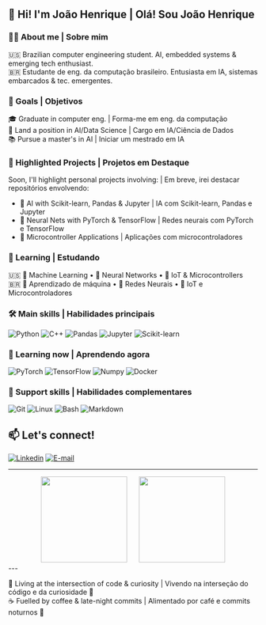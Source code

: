 ## 👋 Hi! I'm João Henrique | Olá! Sou João Henrique

### 👨‍💻 About me | Sobre mim
🇺🇸 Brazilian computer engineering student. AI, embedded systems & emerging tech enthusiast.  
🇧🇷 Estudante de eng. da computação brasileiro. Entusiasta em IA, sistemas embarcados & tec. emergentes.

### 🎯 Goals | Objetivos
🎓 Graduate in computer eng. | Forma-me em eng. da computação<br>
💼 Land a position in AI/Data Science | Cargo em IA/Ciência de Dados<br>
📚 Pursue a master's in AI | Iniciar um mestrado em IA

### 🚧 Highlighted Projects | Projetos em Destaque
Soon, I'll highlight personal projects involving: | Em breve, irei destacar repositórios envolvendo:
- 🔎 AI with Scikit-learn, Pandas & Jupyter | IA com Scikit-learn, Pandas e Jupyter
- 🧠 Neural Nets with PyTorch & TensorFlow | Redes neurais com PyTorch e TensorFlow 
- 🔌 Microcontroller Applications | Aplicações com microcontroladores

### 🌱 Learning | Estudando
🇺🇸 🤖 Machine Learning • 🧠 Neural Networks • 🔌 IoT & Microcontrollers  
🇧🇷 🤖 Aprendizado de máquina • 🧠 Redes Neurais • 🔌 IoT e Microcontroladores
  
### 🛠️ Main skills | Habilidades principais
![Python](https://img.shields.io/badge/Python-3776AB.svg?style=for-the-badge&logo=Python&logoColor=white)
![C++](https://img.shields.io/badge/C++-00599C.svg?style=for-the-badge&logo=C++&logoColor=white)
![Pandas](https://img.shields.io/badge/pandas-150458.svg?style=for-the-badge&logo=pandas&logoColor=white)
![Jupyter](https://img.shields.io/badge/Jupyter-F37626.svg?style=for-the-badge&logo=Jupyter&logoColor=white)
![Scikit-learn](https://img.shields.io/badge/Scikit--learn-F7931E.svg?style=for-the-badge&logo=scikit-learn&logoColor=white)


### 🔭 Learning now | Aprendendo agora

![PyTorch](https://img.shields.io/badge/PyTorch-EE4C2C.svg?style=for-the-badge&logo=PyTorch&logoColor=white)
![TensorFlow](https://img.shields.io/badge/TensorFlow-FF6F00.svg?style=for-the-badge&logo=TensorFlow&logoColor=white)
![Numpy](https://img.shields.io/badge/NumPy-013243.svg?style=for-the-badge&logo=NumPy&logoColor=white)
![Docker](https://img.shields.io/badge/Docker-2496ED.svg?style=for-the-badge&logo=Docker&logoColor=white)

### 🧰 Support skills | Habilidades complementares

![Git](https://img.shields.io/badge/Git-F05032.svg?style=for-the-badge&logo=Git&logoColor=white)
![Linux](https://img.shields.io/badge/Linux-FCC624.svg?style=for-the-badge&logo=Linux&logoColor=black)
![Bash](https://img.shields.io/badge/GNU%20Bash-4EAA25.svg?style=for-the-badge&logo=GNU-Bash&logoColor=white)
![Markdown](https://img.shields.io/badge/Markdown-000000.svg?style=for-the-badge&logo=Markdown&logoColor=white)

## 📫 Let's connect!
[![Linkedin](https://img.shields.io/badge/LinkedIn-0077B5?style=for-the-badge&logo=linkedin&logoColor=white)](https://www.linkedin.com/in/joão-henrique-gomes-pereira-07921831b) [![E-mail](https://img.shields.io/badge/Gmail-D14836?style=for-the-badge&logo=gmail&logoColor=white)](mailto:joaohgpereira@gmail.com)

---
<div align="center">
  <img height="174" src="https://github-readme-stats.vercel.app/api?username=joaohgp-dev&show_icons=true&theme=gotham&hide_border=true" />
    &nbsp;&nbsp;&nbsp;&nbsp;
  <img height="174" src="https://github-readme-stats.vercel.app/api/top-langs/?username=joaohgp-dev&size_weight=0.5&count_weight=0.5&theme=gotham&layout=compact&card_width=320&hide_border=true" />
</div>
---

📍 Living at the intersection of code & curiosity | Vivendo na interseção do código e da curiosidade 🚀  
☕ Fuelled by coffee & late-night commits | Alimentado por café e commits noturnos 🌙
